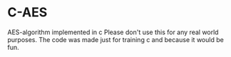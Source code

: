 # C-AES
AES-algorithm implemented in c
Please don't use this for any real world purposes. The code was made just for training c and because it would be fun. 
